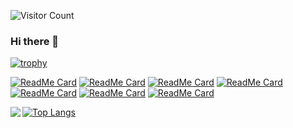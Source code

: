 ![Visitor Count](https://profile-counter.glitch.me/ryanjon2040/count.svg)

### Hi there 👋

      
[![trophy](https://github-profile-trophy.vercel.app/?username=ryanjon2040&theme=darkhub&title=Stars,Commit,Followers)](https://github.com/ryo-ma/github-profile-trophy)

[![ReadMe Card](https://github-readme-stats.vercel.app/api/pin/?username=ryanjon2040&repo=Unreal-Binary-Builder&theme=radical)](https://github.com/Lexporate1/UnrealBinary-Template.git)
[![ReadMe Card](https://github-readme-stats.vercel.app/api/pin/?username=ryanjon2040&repo=AgoraStaticMeshThumbnailRenderer&theme=radical)](https://github.com/ryanjon2040/AgoraStaticMeshThumbnailRenderer)
[![ReadMe Card](https://github-readme-stats.vercel.app/api/pin/?username=ryanjon2040&repo=UnrealNetworkProfiler&theme=radical)](https://github.com/Lexporate1/UnrealNetwork-Profiler)
[![ReadMe Card](https://github-readme-stats.vercel.app/api/pin/?username=ryanjon2040&repo=AgoraViewportClient&theme=radical)](https://github.com/ryanjon2040/AgoraViewportClient)
[![ReadMe Card](https://github-readme-stats.vercel.app/api/pin/?username=ryanjon2040&repo=Unreal-Issue-Tracker&theme=radical)](https://github.com/ryanjon2040/Unreal-Issue-Tracker)
[![ReadMe Card](https://github-readme-stats.vercel.app/api/pin/?username=ryanjon2040&repo=UE4NetDebugStatsPlugin&theme=radical)](https://github.com/ryanjon2040/UE4NetDebugStatsPlugin)
[![ReadMe Card](https://github-readme-stats.vercel.app/api/pin/?username=ryanjon2040&repo=Discord-UE4&theme=radical)](https://github.com/ryanjon2040/Discord-UE4)

<a href="https://github.com/anuraghazra/github-readme-stats">
  <img align="left" src="https://github-readme-stats.vercel.app/api?username=ryanjon2040&count_private=true&show_icons=true" />
</a>

[![Top Langs](https://github-readme-stats.vercel.app/api/top-langs/?username=lexporate1&theme=radical)](https://github.com/anuraghazra/github-readme-stats)

<!--
**ryanjon2040/ryanjon2040** is a ✨ _special_ ✨ repository because its `README.md` (this file) appears on your GitHub profile.

Here are some ideas to get you started:

...
- 🌱 I’m currently learning ...
- 👯 I’m looking to collaborate on ...
- 🤔 I’m looking for help with ...
- 😄 Pronouns: ...
- ⚡ Fun fact: ...
-->

